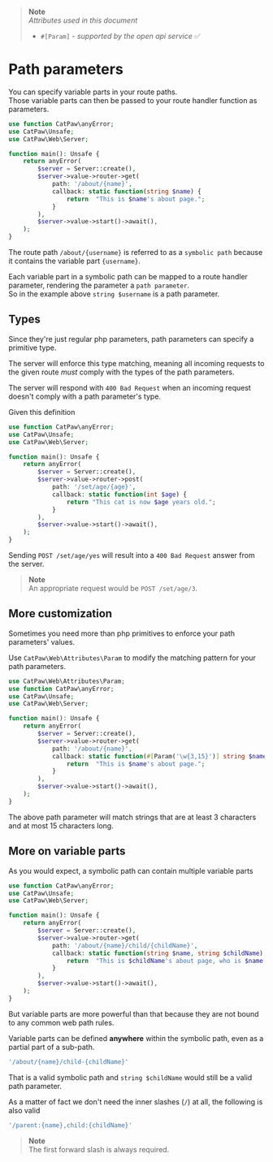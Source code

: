 > **Note**\
> _Attributes used in this document_
> - `#[Param]` - _supported by the open api service_ ✅


# Path parameters

You can specify variable parts in your route paths.\
Those variable parts can then be passed to your route handler function as parameters.

```php
use function CatPaw\anyError;
use CatPaw\Unsafe;
use CatPaw\Web\Server;

function main(): Unsafe {
    return anyError(
        $server = Server::create(),
        $server->value->router->get(
            path: '/about/{name}',
            callback: static function(string $name) {
                return  "This is $name's about page.";
            }
        ),
        $server->value->start()->await(),
    );
}
```

The route path `/about/{username}` is referred to as a `symbolic path` because it contains the variable part `{username}`.

Each variable part in a symbolic path can be mapped to a route handler parameter, rendering the parameter a `path parameter`.\
So in the example above `string $username` is a path parameter.

## Types

Since they're just regular php parameters, path parameters can specify a primitive type.

The server will enforce this type matching, meaning all incoming requests to the given route _must_ comply with the types of the path parameters.

The server will respond with `400 Bad Request` when an incoming request doesn't comply with a path parameter's type.


Given this definition
```php
use function CatPaw\anyError;
use CatPaw\Unsafe;
use CatPaw\Web\Server;

function main(): Unsafe {
    return anyError(
        $server = Server::create(),
        $server->value->router->post(
            path: '/set/age/{age}',
            callback: static function(int $age) {
                return "This cat is now $age years old.";
            }
        ),
        $server->value->start()->await(),
    );
}
```

Sending `POST /set/age/yes` will result into a `400 Bad Request` answer from the server.

> **Note**\
> An appropriate request would be `POST /set/age/3`.


## More customization

Sometimes you need more than php primitives to enforce your path parameters' values.

Use `CatPaw\Web\Attributes\Param` to modify the matching pattern for your path parameters.

```php
use CatPaw\Web\Attributes\Param;
use function CatPaw\anyError;
use CatPaw\Unsafe;
use CatPaw\Web\Server;

function main(): Unsafe {
    return anyError(
        $server = Server::create(),
        $server->value->router->get(
            path: '/about/{name}',
            callback: static function(#[Param('\w{3,15}')] string $name) {
                return  "This is $name's about page.";
            }
        ),
        $server->value->start()->await(),
    );
}
```

The above path parameter will match strings that are at least 3 characters and at most 15 characters long.

## More on variable parts

As you would expect, a symbolic path can contain multiple variable parts

```php
use function CatPaw\anyError;
use CatPaw\Unsafe;
use CatPaw\Web\Server;

function main(): Unsafe {
    return anyError(
        $server = Server::create(),
        $server->value->router->get(
            path: '/about/{name}/child/{childName}',
            callback: static function(string $name, string $childName) {
                return  "This is $childName's about page, who is $name's kitten.";
            }
        ),
        $server->value->start()->await(),
    );
}
```

But variable parts are more powerful than that because they are not bound to any common web path rules.

Variable parts can be defined **anywhere** within the symbolic path, even as a partial part of a sub-path.

```php
'/about/{name}/child-{childName}'
```

That is a valid symbolic path and `string $childName` would still be a valid path parameter.

As a matter of fact we don't need the inner slashes (`/`) at all, the following is also valid

```php
'/parent:{name},child:{childName}'
```
> **Note**\
> The first forward slash is always required.